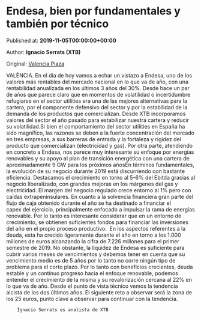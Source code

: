 
# Endesa, bien por fundamentales y también por técnico

Published at: **2019-11-05T00:00:00+00:00**

Author: **Ignacio Serrats (XTB)**

Original: [Valencia Plaza](https://valenciaplaza.com/endesa-bien-por-fundamentales-y-tambien-por-tecnico)

VALÈNCIA. En el día de hoy vamos a echar un vistazo a Endesa, uno de los valores más rentables del mercado nacional en lo que va de año, con una rentabilidad anualizada en los últimos 3 años del 30%. Desde hace un par de años que parece claro que en momentos de volatilidad o incertidumbre refugiarse en el sector utilities era una de las mejores alternativas para la cartera, por el componente defensivo del sector y por la estabilidad de la demanda de los productos que comercializan. Desde XTB incorporamos valores del sector el año pasado para estabilizar nuestra cartera y reducir su volatilidad.Si bien el comportamiento del sector utilities en España ha sido magnífico, las razones se deben a la fuerte concentración del mercado en tres empresas, a sus barreras de entrada y la fortaleza y rigidez del producto que comercializan (electricidad y gas). Por otra parte, atendiendo en concreto a Endesa, nos parece muy interesante su enfoque por energías renovables y su apoyo al plan de transición energética con una cartera de aproximadamente 9 GW para los próximos añosEn términos fundamentales, la evolución de su negocio durante 2019 está discurriendo con bastante eficiencia. Destacamos el crecimiento en torno al 5-6% del Ebitda gracias al negocio liberalizado, con grandes mejoras en los márgenes del gas y electricidad. El margen del negocio regulado crece entorno al 1% pero con caídas extrapeninsulares.
En cuanto a la solvencia financiera gran parte del flujo de caja obtenido durante el año se ha destinado a financiar el capex del ejercicio, principalmente enfocado a impulsar la rama de energías renovable. Por lo tanto es interesante considerar que en un entorno de crecimiento, se obtienen suficientes fondos para financiar las inversiones del año en el propio proceso productivo. 
En los aspectos referentes a la deuda, esta ha crecido ligeramente durante el año en torno a los 1.000 millones de euros alcanzando la cifra de 7.226 millones para el primer semestre de 2019. No obstante, la liquidez de Endesa es suficiente para cubrir varios meses de vencimientos y debemos tener en cuenta que su vencimiento medio es de 5 años por lo tanto no corre ningún tipo de problema para el corto plazo.
Por lo tanto con beneficios crecientes, deuda estable y un contínuo progreso hacia el enfoque renovable, podemos entender el crecimiento de la misma y su revalorización cercana al 22% en lo que va de año.
Desde el punto de vista técnico vemos la tendencia alcista de los dos últimos años. El siguiente reto a observar será la zona de los 25 euros, punto clave a observar para continuar con la tendencia.

        Ignacio Serrats es analista de XTB
      
